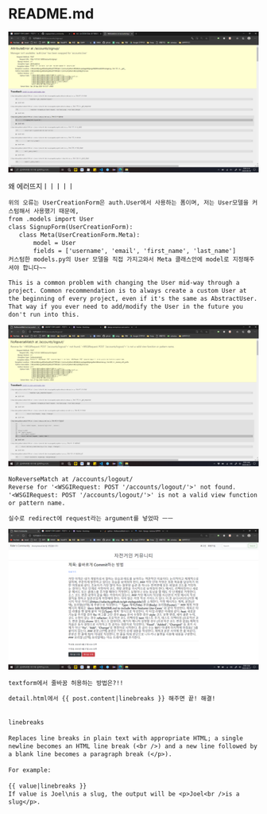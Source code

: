 # README.md



![image-20200926181437930](README.assets/image-20200926181437930.png)



왜 에러뜨지ㅣㅣㅣㅣㅣ

```
위의 오류는 UserCreationForm은 auth.User에서 사용하는 폼이며, 저는 User모델을 커스텀해서 사용했기 때문에,
from .models import User
class SignupForm(UserCreationForm):
   class Meta(UserCreationForm.Meta):
       model = User
       fields = ['username', 'email', 'first_name', 'last_name']
커스텀한 models.py의 User 모델을 직접 가지고와서 Meta 클래스안에 model로 지정해주셔야 합니다~~

```

```
This is a common problem with changing the User mid-way through a project. Common recommendation is to always create a custom User at the beginning of every project, even if it's the same as AbstractUser. That way if you ever need to add/modify the User in the future you don't run into this.
```







![image-20200927164834470](README.assets/image-20200927164834470.png)

```
NoReverseMatch at /accounts/logout/
Reverse for '<WSGIRequest: POST '/accounts/logout/'>' not found. '<WSGIRequest: POST '/accounts/logout/'>' is not a valid view function or pattern name.
```

```
실수로 redirect에 request라는 argument를 넣었따 ㅡㅡ
```



![image-20200927165935793](README.assets/image-20200927165935793.png)

```
textform에서 줄바꿈 허용하는 방법은?!!
```

```
detail.html에서 {{ post.content|linebreaks }} 해주면 끝! 해결!


linebreaks

Replaces line breaks in plain text with appropriate HTML; a single newline becomes an HTML line break (<br />) and a new line followed by a blank line becomes a paragraph break (</p>).

For example:

{{ value|linebreaks }}
If value is Joel\nis a slug, the output will be <p>Joel<br />is a slug</p>.
```

